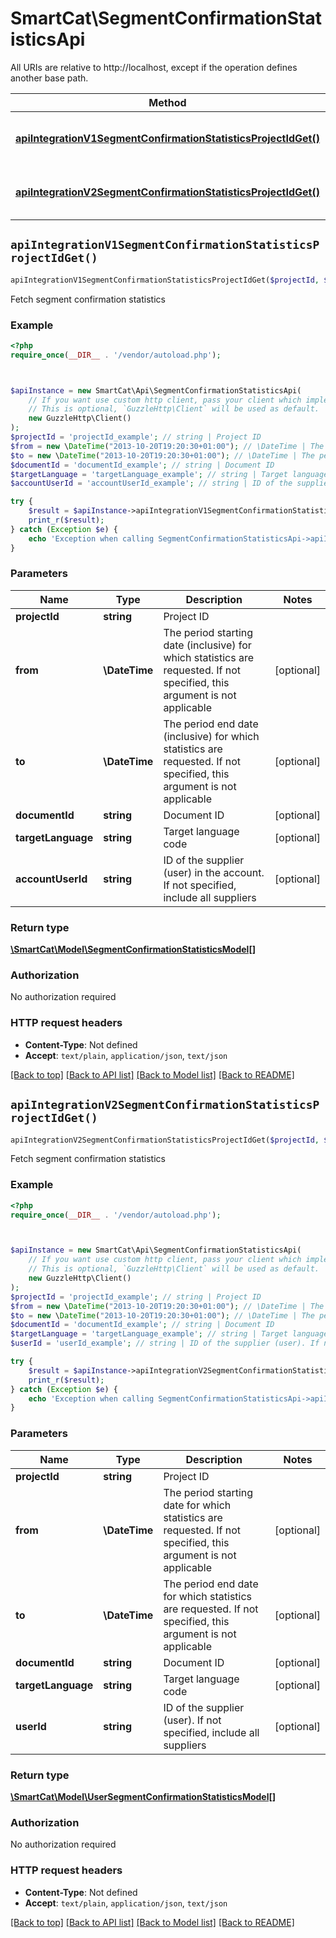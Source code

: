 # SmartCat\SegmentConfirmationStatisticsApi

All URIs are relative to http://localhost, except if the operation defines another base path.

| Method | HTTP request | Description |
| ------------- | ------------- | ------------- |
| [**apiIntegrationV1SegmentConfirmationStatisticsProjectIdGet()**](SegmentConfirmationStatisticsApi.md#apiIntegrationV1SegmentConfirmationStatisticsProjectIdGet) | **GET** /api/integration/v1/segment-confirmation-statistics/{projectId} | Fetch segment confirmation statistics |
| [**apiIntegrationV2SegmentConfirmationStatisticsProjectIdGet()**](SegmentConfirmationStatisticsApi.md#apiIntegrationV2SegmentConfirmationStatisticsProjectIdGet) | **GET** /api/integration/v2/segment-confirmation-statistics/{projectId} | Fetch segment confirmation statistics |


## `apiIntegrationV1SegmentConfirmationStatisticsProjectIdGet()`

```php
apiIntegrationV1SegmentConfirmationStatisticsProjectIdGet($projectId, $from, $to, $documentId, $targetLanguage, $accountUserId): \SmartCat\Model\SegmentConfirmationStatisticsModel[]
```

Fetch segment confirmation statistics

### Example

```php
<?php
require_once(__DIR__ . '/vendor/autoload.php');



$apiInstance = new SmartCat\Api\SegmentConfirmationStatisticsApi(
    // If you want use custom http client, pass your client which implements `GuzzleHttp\ClientInterface`.
    // This is optional, `GuzzleHttp\Client` will be used as default.
    new GuzzleHttp\Client()
);
$projectId = 'projectId_example'; // string | Project ID
$from = new \DateTime("2013-10-20T19:20:30+01:00"); // \DateTime | The period starting date (inclusive) for which statistics are requested. If not specified, this argument is not applicable
$to = new \DateTime("2013-10-20T19:20:30+01:00"); // \DateTime | The period end date (inclusive) for which statistics are requested. If not specified, this argument is not applicable
$documentId = 'documentId_example'; // string | Document ID
$targetLanguage = 'targetLanguage_example'; // string | Target language code
$accountUserId = 'accountUserId_example'; // string | ID of the supplier (user) in the account. If not specified, include all suppliers

try {
    $result = $apiInstance->apiIntegrationV1SegmentConfirmationStatisticsProjectIdGet($projectId, $from, $to, $documentId, $targetLanguage, $accountUserId);
    print_r($result);
} catch (Exception $e) {
    echo 'Exception when calling SegmentConfirmationStatisticsApi->apiIntegrationV1SegmentConfirmationStatisticsProjectIdGet: ', $e->getMessage(), PHP_EOL;
}
```

### Parameters

| Name | Type | Description  | Notes |
| ------------- | ------------- | ------------- | ------------- |
| **projectId** | **string**| Project ID | |
| **from** | **\DateTime**| The period starting date (inclusive) for which statistics are requested. If not specified, this argument is not applicable | [optional] |
| **to** | **\DateTime**| The period end date (inclusive) for which statistics are requested. If not specified, this argument is not applicable | [optional] |
| **documentId** | **string**| Document ID | [optional] |
| **targetLanguage** | **string**| Target language code | [optional] |
| **accountUserId** | **string**| ID of the supplier (user) in the account. If not specified, include all suppliers | [optional] |

### Return type

[**\SmartCat\Model\SegmentConfirmationStatisticsModel[]**](../Model/SegmentConfirmationStatisticsModel.md)

### Authorization

No authorization required

### HTTP request headers

- **Content-Type**: Not defined
- **Accept**: `text/plain`, `application/json`, `text/json`

[[Back to top]](#) [[Back to API list]](../../README.md#endpoints)
[[Back to Model list]](../../README.md#models)
[[Back to README]](../../README.md)

## `apiIntegrationV2SegmentConfirmationStatisticsProjectIdGet()`

```php
apiIntegrationV2SegmentConfirmationStatisticsProjectIdGet($projectId, $from, $to, $documentId, $targetLanguage, $userId): \SmartCat\Model\UserSegmentConfirmationStatisticsModel[]
```

Fetch segment confirmation statistics

### Example

```php
<?php
require_once(__DIR__ . '/vendor/autoload.php');



$apiInstance = new SmartCat\Api\SegmentConfirmationStatisticsApi(
    // If you want use custom http client, pass your client which implements `GuzzleHttp\ClientInterface`.
    // This is optional, `GuzzleHttp\Client` will be used as default.
    new GuzzleHttp\Client()
);
$projectId = 'projectId_example'; // string | Project ID
$from = new \DateTime("2013-10-20T19:20:30+01:00"); // \DateTime | The period starting date for which statistics are requested. If not specified, this argument is not applicable
$to = new \DateTime("2013-10-20T19:20:30+01:00"); // \DateTime | The period end date for which statistics are requested. If not specified, this argument is not applicable
$documentId = 'documentId_example'; // string | Document ID
$targetLanguage = 'targetLanguage_example'; // string | Target language code
$userId = 'userId_example'; // string | ID of the supplier (user). If not specified, include all suppliers

try {
    $result = $apiInstance->apiIntegrationV2SegmentConfirmationStatisticsProjectIdGet($projectId, $from, $to, $documentId, $targetLanguage, $userId);
    print_r($result);
} catch (Exception $e) {
    echo 'Exception when calling SegmentConfirmationStatisticsApi->apiIntegrationV2SegmentConfirmationStatisticsProjectIdGet: ', $e->getMessage(), PHP_EOL;
}
```

### Parameters

| Name | Type | Description  | Notes |
| ------------- | ------------- | ------------- | ------------- |
| **projectId** | **string**| Project ID | |
| **from** | **\DateTime**| The period starting date for which statistics are requested. If not specified, this argument is not applicable | [optional] |
| **to** | **\DateTime**| The period end date for which statistics are requested. If not specified, this argument is not applicable | [optional] |
| **documentId** | **string**| Document ID | [optional] |
| **targetLanguage** | **string**| Target language code | [optional] |
| **userId** | **string**| ID of the supplier (user). If not specified, include all suppliers | [optional] |

### Return type

[**\SmartCat\Model\UserSegmentConfirmationStatisticsModel[]**](../Model/UserSegmentConfirmationStatisticsModel.md)

### Authorization

No authorization required

### HTTP request headers

- **Content-Type**: Not defined
- **Accept**: `text/plain`, `application/json`, `text/json`

[[Back to top]](#) [[Back to API list]](../../README.md#endpoints)
[[Back to Model list]](../../README.md#models)
[[Back to README]](../../README.md)
